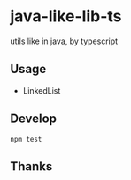 # java-like-lib-ts

utils like in java, by typescript

## Usage

- LinkedList

## Develop

`npm test`

## Thanks

